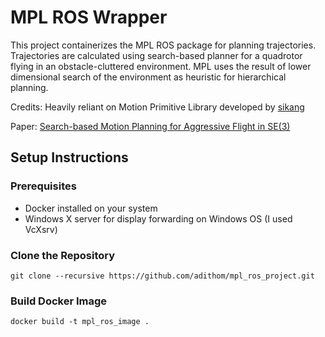 # MPL ROS Wrapper

This project containerizes the MPL ROS package for planning trajectories. Trajectories are calculated using search-based planner for a quadrotor flying in an obstacle-cluttered environment. MPL uses the result of lower dimensional search of the environment as heuristic for hierarchical planning. 

Credits: Heavily reliant on Motion Primitive Library developed by [sikang](https://github.com/sikang)

Paper: [Search-based Motion Planning for Aggressive Flight in SE(3)](https://arxiv.org/pdf/1710.02748)

## Setup Instructions

### Prerequisites

- Docker installed on your system
- Windows X server for display forwarding on Windows OS (I used VcXsrv)

### Clone the Repository

```
git clone --recursive https://github.com/adithom/mpl_ros_project.git
```
### Build Docker Image
```
docker build -t mpl_ros_image .
```

